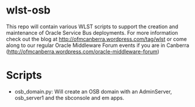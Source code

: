 wlst-osb
========
This repo will contain various WLST scripts to support the creation and maintenance of Oracle Service Bus deployments. For more information check out the blog at http://ofmcanberra.wordpress.com/tag/wlst or come along to our regular Oracle Middleware Forum events if you are in Canberra (http://ofmcanberra.wordpress.com/oracle-middleware-forum)

Scripts
=======
- osb_domain.py: Will create an OSB domain with an AdminServer, osb_server1 and the sbconsole and em apps.
